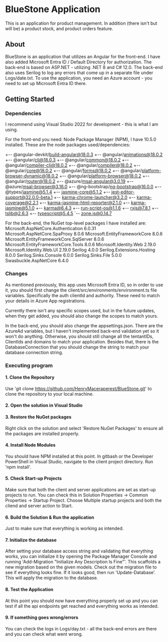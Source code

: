 # BlueStone Application

This is an application for product management. In addition (there isn't but will be) a product stock, and product orders feature.

## About 

BlueStone is an application that utilizes an Angular for the front-end. I have also added Microsoft Entra ID / Default Directory for authorization. 
The back-end is based on ASP.NET - utilizing .NET 8 and C# 12.0.
The back-end also uses Serilog to log any errors that come up in a separate file under Logs/date.txt.
To use the application, you need an Azure account - you need to set up Microsoft Entra ID there.

## Getting Started

### Dependencies

I recommend using Visual Studio 2022 for development - this is what I am using.

For the front-end you need: Node Package Manager (NPM), I have 10.5.0  installed. 
These are the node packages used/dependencies:

+-- @angular-devkit/build-angular@18.0.3
+-- @angular/animations@18.0.2
+-- @angular/cli@18.0.3
+-- @angular/common@18.0.2
+-- @angular/compiler-cli@18.0.2
+-- @angular/compiler@18.0.2
+-- @angular/core@18.0.2
+-- @angular/forms@18.0.2
+-- @angular/platform-browser-dynamic@18.0.2
+-- @angular/platform-browser@18.0.2
+-- @angular/router@18.0.2
+-- @azure/msal-angular@3.0.19
+-- @azure/msal-browser@3.16.0
+-- @ng-bootstrap/ng-bootstrap@16.0.0
+-- @types/jasmine@5.1.4
+-- jasmine-core@5.1.2
+-- jest-editor-support@32.0.0-beta.1
+-- karma-chrome-launcher@3.2.0
+-- karma-coverage@2.2.1
+-- karma-jasmine-html-reporter@2.1.0
+-- karma-jasmine@5.1.0
+-- karma@6.4.3
+-- run-script-os@1.1.6
+-- rxjs@7.8.1
+-- tslib@2.6.3
+-- typescript@5.4.5
`-- zone.js@0.14.7 

For the back-end, the NuGet top-level packages I have installed are:
Microsoft.AspNetCore.Authentication 6.0.31
Microsoft.AspNetCore.SpaProxy 8.0.6
Microsoft.EntityFrameworkCore 8.0.6
Microsoft.EntityFrameworkCore.SqlServer 8.0.6
Microsoft.EntityFrameworkCore.Tools 8.0.6
Microsoft.Identity.Web 2.19.0
Microsoft.Identity.Web.UI 2.19.0
Serilog 4.0.0
Serilog.Extensions.Hosting 8.0.0
Serilog.Sinks.Console 6.0.0
Serilog.Sinks.File 5.0.0
Swasbuckle.AspNetCore 6.4.0

### Changes

As mentioned previously, this app uses Microsoft Entra ID, so in order to use it, you should first change the client/src/environments/environment.ts file variables.
Specifically the auth clientId and authority. These need to match your details in Azure App registrations.

Currently there isn't any specific scopes used, but in the future updates, when they get added, you should also change the scopes to match yours.

In the back-end, you should also change the appsettings.json. There are the AzureAd variables, but I haven't implemented back-end validation yet so it won't do anything. Otherwise, you should still change all the tentantIDs, ClientIds and domains to match your application.
Besides that, there is the DatabaseConnection that you should change the string to match your database connection string.

### Executing program

#### 1. Clone the Repository
Use 'git clone https://github.com/HenryMaceraperest/BlueStone.git' to clone the repository to your local machine.

#### 2. Open the solution in Visual Studio

#### 3. Restore the NuGet packages
Right click on the solution and select 'Restore NuGet Packages' to ensure all the packages are installed properly.

#### 4. Install Node Modules
You should have NPM installed at this point. In gitbash or the Developer PowerShell in Visual Studio, navigate to the client project directory.
Run 'npm install'.

#### 5. Check Start-up Projects
Make sure that both the client and server applications are set as start-up projects to run.
You can check this in Solution Properties -> Common Properties -> Startup Project. Choose Multiple startup projects and both the cliend and server action to Start. 

#### 6. Build the Solution & Run the application
Just to make sure that everything is working as intended.

#### 7. Initialize the database
After setting your database access string and validating that everything works, you can initialize it by opening the Package Manager Console and running 'Add-Migration "Initialize Any Description Is Fine"'. This scaffolds a new migration based on the given models.
Check out the migration file to see if everything looks fine. If it looks good, then run 'Update-Database'. This will apply the migration to the database.

#### 8. Test the Application
At this point you should now have everything properly set up and you can test if all the api endpoints get reached and everything works as intended.

#### 9. If something goes wrong/errors
You can check the logs in Logs/day.txt - all the back-end errors are there and you can check what went wrong.

